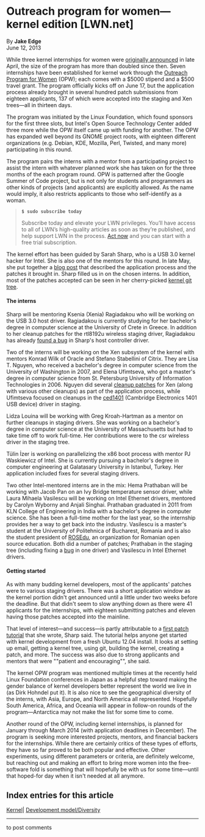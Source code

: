 # Outreach program for women—kernel edition [LWN.net]

By **Jake Edge**  
June 12, 2013 

While three kernel internships for women were [originally announced](https://www.linux.com/news/featured-blogs/167-amanda-mcpherson/716409-announcing-outreach-program-for-women-internships-for-the-linux-kernel-please-apply/) in late April, the size of the program has more than doubled since then. Seven internships have been established for kernel work through the [Outreach Program for Women](https://live.gnome.org/OutreachProgramForWomen) (OPW); each comes with a $5000 stipend and a $500 travel grant. The program officially kicks off on June 17, but the application process already brought in several hundred patch submissions from eighteen applicants, 137 of which were accepted into the staging and Xen trees—all in thirteen days. 

The program was initiated by the Linux Foundation, which found sponsors for the first three slots, but Intel's Open Source Technology Center added three more while the OPW itself came up with funding for another. The OPW has expanded well beyond its GNOME project roots, with eighteen different organizations (e.g. Debian, KDE, Mozilla, Perl, Twisted, and many more) participating in this round. 

The program pairs the interns with a mentor from a participating project to assist the intern with whatever planned work she has taken on for the three months of the each program round. OPW is patterned after the Google Summer of Code project, but is not only for students and programmers as other kinds of projects (and applicants) are explicitly allowed. As the name would imply, it also restricts applicants to those who self-identify as a woman. 

> **`$ sudo subscribe today`**
> 
> Subscribe today and elevate your LWN privileges. You’ll have access to all of LWN’s high-quality articles as soon as they’re published, and help support LWN in the process. [Act now](https://lwn.net/Promo/nst-sudo/claim) and you can start with a free trial subscription. 

The kernel effort has been guided by Sarah Sharp, who is a USB 3.0 kernel hacker for Intel. She is also one of the mentors for this round. In late May, she put together a [blog post](http://sarah.thesharps.us/2013/05/23/%EF%BB%BF%EF%BB%BFopw-update/) that described the application process and the patches it brought in. Sharp filled us in on the chosen interns. In addition, most of the patches accepted can be seen in her cherry-picked [kernel git tree](https://git.kernel.org/cgit/linux/kernel/git/sarah/xhci.git/log/?h=opw-kernel). 

#### The interns

Sharp will be mentoring Ksenia (Xenia) Ragiadakou who will be working on the USB 3.0 host driver. Ragiadakou is currently studying for her bachelor's degree in computer science at the University of Crete in Greece. In addition to her cleanup patches for the rtl8192u wireless staging driver, Ragiadakou has already [found a bug](http://marc.info/?l=linux-usb&m=137052855612729&w=2) in Sharp's host controller driver. 

Two of the interns will be working on the Xen subsystem of the kernel with mentors Konrad Wilk of Oracle and Stefano Stabellini of Citrix. They are Lisa T. Nguyen, who received a bachelor's degree in computer science from the University of Washington in 2007, and Elena Ufimtseva, who got a master's degree in computer science from St. Petersburg University of Information Technologies in 2006. Nguyen did several [cleanup patches](https://groups.google.com/forum/#!searchin/opw-kernel/xen) for Xen (along with various other cleanups) as part of the application process, while Ufimtseva focused on cleanups in the [ced1401](https://groups.google.com/forum/#!searchin/opw-kernel/ced1401) (Cambridge Electronics 1401 USB device) driver in staging. 

Lidza Louina will be working with Greg Kroah-Hartman as a mentor on further cleanups in staging drivers. She was working on a bachelor's degree in computer science at the University of Massachusetts but had to take time off to work full-time. Her contributions were to the csr wireless driver in the staging tree. 

Tülin İzer is working on parallelizing the x86 boot process with mentor PJ Waskiewicz of Intel. She is currently pursuing a bachelor's degree in computer engineering at Galatasary University in Istanbul, Turkey. Her application included fixes for several staging drivers. 

Two other Intel-mentored interns are in the mix: Hema Prathaban will be working with Jacob Pan on an Ivy Bridge temperature sensor driver, while Laura Mihaela Vasilescu will be working on Intel Ethernet drivers, mentored by Carolyn Wyborny and Anjali Singhai. Prathaban graduated in 2011 from KLN College of Engineering in India with a bachelor's degree in computer science. She has been a full-time mother for the last year, so the internship provides her a way to get back into the industry. Vasilescu is a master's student at the University of Politehnica of Bucharest, Romania and is also the student president of [ROSEdu](http://www.rosedu.org/), an organization for Romanian open source education. Both did a number of patches; Prathaban in the staging tree (including fixing a [bug](https://groups.google.com/forum/#!msg/opw-kernel/m3GhH2r-GFc/E_UQKlqPTIoJ) in one driver) and Vasilescu in Intel Ethernet drivers. 

#### Getting started

As with many budding kernel developers, most of the applicants' patches were to various staging drivers. There was a short application window as the kernel portion didn't get announced until a little under two weeks before the deadline. But that didn't seem to slow anything down as there were 41 applicants for the internships, with eighteen submitting patches and eleven having those patches accepted into the mainline. 

That level of interest—and success—is partly attributable to a [first patch tutorial](http://sarah.thesharps.us/2013/05/23/%EF%BB%BF%EF%BB%BFopw-update/) that she wrote, Sharp said. The tutorial helps anyone get started with kernel development from a fresh Ubuntu 12.04 install. It looks at setting up email, getting a kernel tree, using git, building the kernel, creating a patch, and more. The success was also due to strong applicants and mentors that were ""patient and encouraging"", she said. 

The kernel OPW program was mentioned multiple times at the recently held Linux Foundation conferences in Japan as a helpful step toward making the gender balance of kernel developers better represent the world we live in (as Dirk Hohndel put it). It is also nice to see the geographical diversity of the interns, with Asia, Europe, and North America all represented. Hopefully South America, Africa, and Oceania will appear in follow-on rounds of the program—Antarctica may not make the list for some time to come. 

Another round of the OPW, including kernel internships, is planned for January through March 2014 (with application deadlines in December). The program is seeking more interested projects, mentors, and financial backers for the internships. While there are certainly critics of these types of efforts, they have so far proved to be both popular and effective. Other experiments, using different parameters or criteria, are definitely welcome, but reaching out and making an effort to bring more women into the free-software fold is something that will hopefully be with us for some time—until that hoped-for day when it isn't needed at all anymore. 

  
Index entries for this article  
---  
[Kernel](/Kernel/Index)| [Development model/Diversity](/Kernel/Index#Development_model-Diversity)  
  


* * *

to post comments 
